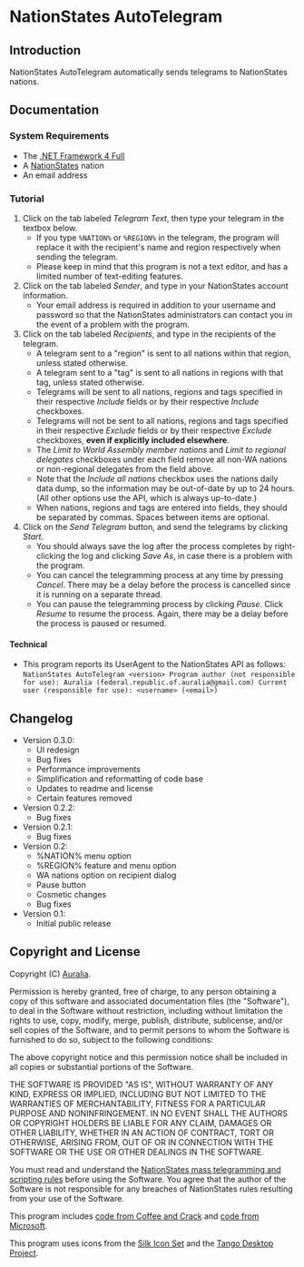 # NationStates AutoTelegram #

## Introduction ##
NationStates AutoTelegram automatically sends telegrams to NationStates nations.

## Documentation ##

### System Requirements ###
* The [.NET Framework 4 Full](http://www.microsoft.com/download/en/details.aspx?id=17851)
* A [NationStates](http://www.nationstates.net) nation
* An email address

### Tutorial ###
1. Click on the tab labeled *Telegram Text*, then type your telegram in the textbox below.
	* If you type `%NATION%` or `%REGION%` in the telegram, the program will replace it with the recipient's name and region respectively when sending the telegram.
	* Please keep in mind that this program is not a text editor, and has a limited number of text-editing features.
2. Click on the tab labeled *Sender*, and type in your NationStates account information.
	* Your email address is required in addition to your username and password so that the NationStates administrators can contact you in the event of a problem with the program.
3. Click on the tab labeled *Recipients*, and type in the recipients of the telegram.
	* A telegram sent to a "region" is sent to all nations within that region, unless stated otherwise.
	* A telegram sent to a "tag" is sent to all nations in regions with that tag, unless stated otherwise.
	* Telegrams will be sent to all nations, regions and tags specified in their respective *Include* fields or by their respective *Include* checkboxes. 
	* Telegrams will not be sent to all nations, regions and tags specified in their respective *Exclude* fields or by their respective *Exclude* checkboxes, **even if explicitly included elsewhere**.
	* The *Limit to World Assembly member nations* and *Limit to regional delegates* checkboxes under each field remove all non-WA nations or non-regional delegates from the field above.
	* Note that the *Include all nations* checkbox uses the nations daily data dump, so the information may be out-of-date by up to 24 hours. (All other options use the API, which is always up-to-date.)
	* When nations, regions and tags are entered into fields, they should be separated by commas. Spaces between items are optional.
4. Click on the *Send Telegram* button, and send the telegrams by clicking *Start*.
	* You should always save the log after the process completes by right-clicking the log and clicking *Save As*, in case there is a problem with the program.
	* You can cancel the telegramming process at any time by pressing *Cancel*. There may be a delay before the process is cancelled since it is running on a separate thread.
	* You can pause the telegramming process by clicking *Pause*. Click *Resume* to resume the process. Again, there may be a delay before the process is paused or resumed.

#### Technical ####
* This program reports its UserAgent to the NationStates API as follows:
	`NationStates AutoTelegram <version>
	Program author (not responsible for use): Auralia (federal.republic.of.auralia@gmail.com)
	Current user (responsible for use): <username> (<email>)`

## Changelog ##
* Version 0.3.0:
	* UI redesign
	* Bug fixes
	* Performance improvements
	* Simplification and reformatting of code base
    * Updates to readme and license
	* Certain features removed
* Version 0.2.2:
	* Bug fixes
* Version 0.2.1:
	* Bug fixes
* Version 0.2:
	* %NATION% menu option
	* %REGION% feature and menu option
	* WA nations option on recipient dialog
	* Pause button
	* Cosmetic changes
	* Bug fixes
* Version 0.1:
	* Initial public release

## Copyright and License ##
Copyright (C) [Auralia](http://www.nationstates.net/nation=auralia).

Permission is hereby granted, free of charge, to any person obtaining a copy of this software and associated documentation files (the "Software"), to deal in the Software without restriction, including without limitation the rights to use, copy, modify, merge, publish, distribute, sublicense, and/or sell copies of the Software, and to permit persons to whom the Software is furnished to do so, subject to the following conditions:

The above copyright notice and this permission notice shall be included in all copies or substantial portions of the Software.

THE SOFTWARE IS PROVIDED "AS IS", WITHOUT WARRANTY OF ANY KIND, EXPRESS OR IMPLIED, INCLUDING BUT NOT LIMITED TO THE WARRANTIES OF MERCHANTABILITY, FITNESS FOR A PARTICULAR PURPOSE AND NONINFRINGEMENT. IN NO EVENT SHALL THE AUTHORS OR COPYRIGHT HOLDERS BE LIABLE FOR ANY CLAIM, DAMAGES OR OTHER LIABILITY, WHETHER IN AN ACTION OF CONTRACT, TORT OR OTHERWISE, ARISING FROM, OUT OF OR IN CONNECTION WITH THE SOFTWARE OR THE USE OR OTHER DEALINGS IN THE SOFTWARE.

You must read and understand the [NationStates mass telegramming and scripting rules](http://forum.nationstates.net/viewtopic.php?f=16&t=74486) before using the Software. You agree that the author of the Software is not responsible for any breaches of NationStates rules resulting from your use of the Software.

This program includes [code from Coffee and Crack](http://forum.nationstates.net/viewtopic.php?p=8502718) and [code from Microsoft](http://msdn.microsoft.com/en-us/library/01escwtf.aspx).

This program uses icons from the [Silk Icon Set](http://www.famfamfam.com/lab/icons/silk/) and the [Tango Desktop Project](http://tango.freedesktop.org/).